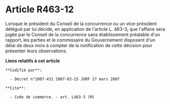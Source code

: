 # Article R463-12

Lorsque le président du Conseil de la concurrence ou un vice-président délégué par lui décide, en application de l'article L.
463-3, que l'affaire sera jugée par le Conseil de la concurrence sans établissement préalable d'un rapport, les parties et le
commissaire du Gouvernement disposent d'un délai de deux mois à compter de la notification de cette décision pour présenter
leurs observations.

**Liens relatifs à cet article**

	**Codifié par**:

	  - Décret n°2007-431 2007-03-25 JORF 27 mars 2007

	**Cite**:

	  - Code de commerce. - art. L463-3 (M)
